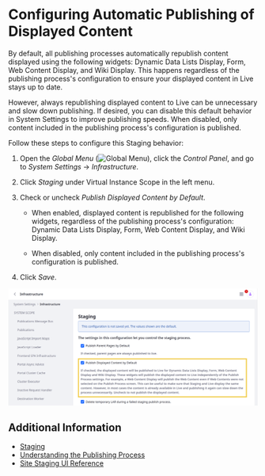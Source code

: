 # Configuring Automatic Publishing of Displayed Content

By default, all publishing processes automatically republish content displayed using the following widgets: Dynamic Data Lists Display, Form, Web Content Display, and Wiki Display. This happens regardless of the publishing process's configuration to ensure your displayed content in Live stays up to date.

However, always republishing displayed content to Live can be unnecessary and slow down publishing. If desired, you can disable this default behavior in System Settings to improve publishing speeds. When disabled, only content included in the publishing process's configuration is published.

Follow these steps to configure this Staging behavior:

1. Open the *Global Menu* (![Global Menu](../../../images/icon-applications-menu.png)), click the *Control Panel*, and go to *System Settings* &rarr; *Infrastructure*.

1. Click *Staging* under Virtual Instance Scope in the left menu.

1. Check or uncheck *Publish Displayed Content by Default*.

   * When enabled, displayed content is republished for the following widgets, regardless of the publishing process's configuration: Dynamic Data Lists Display, Form, Web Content Display, and Wiki Display.

   * When disabled, only content included in the publishing process's configuration is published.

1. Click *Save*.

![Check or uncheck Publish Displayed Content by Default.](./configuring-automatic-publishing-of-displayed-content/images/01.png)

## Additional Information

* [Staging](../staging.md)
* [Understanding the Publishing Process](./understanding-the-publishing-process.md)
* [Site Staging UI Reference](./site-staging-ui-reference.md)

